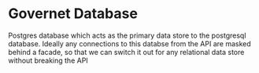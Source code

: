 # Governet Database
Postgres database which acts as the primary data store to the postgresql database.
Ideally any connections to this databse from the API are masked behind a facade, so that we can switch it out for any relational
data store without breaking the API